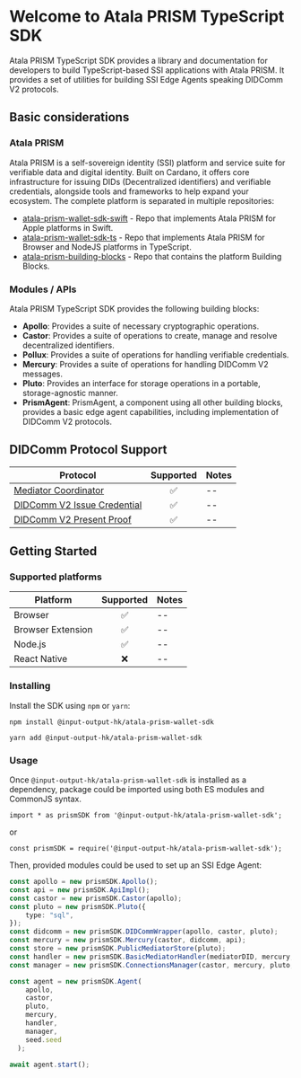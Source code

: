 # Welcome to Atala PRISM TypeScript SDK

Atala PRISM TypeScript SDK provides a library and documentation for developers to build 
TypeScript-based SSI applications with Atala PRISM. It provides a set of 
utilities for building SSI Edge Agents speaking DIDComm V2 protocols. 

## Basic considerations

### Atala PRISM

Atala PRISM is a self-sovereign identity (SSI) platform and service suite for 
verifiable data and digital identity. Built on Cardano, it offers core 
infrastructure for issuing DIDs (Decentralized identifiers) and verifiable 
credentials, alongside tools and frameworks to help expand your ecosystem.
The complete platform is separated in multiple repositories:

* [atala-prism-wallet-sdk-swift](https://github.com/input-output-hk/atala-prism-wallet-sdk-swift) - Repo that implements Atala PRISM for Apple platforms in Swift.
* [atala-prism-wallet-sdk-ts](https://github.com/input-output-hk/atala-prism-wallet-sdk-ts) - Repo that implements Atala PRISM for Browser and NodeJS platforms in TypeScript.
* [atala-prism-building-blocks](https://github.com/input-output-hk/atala-prism-building-blocks) - Repo that contains the platform Building Blocks.

### Modules / APIs

Atala PRISM TypeScript SDK provides the following building blocks:

* **Apollo**: Provides a suite of necessary cryptographic operations.
* **Castor**: Provides a suite of operations to create, manage and resolve decentralized identifiers.
* **Pollux**: Provides a suite of operations for handling verifiable credentials.
* **Mercury**: Provides a suite of operations for handling DIDComm V2 messages.
* **Pluto**: Provides an interface for storage operations in a portable, storage-agnostic manner.
* **PrismAgent**: PrismAgent, a component using all other building blocks, provides a basic edge agent capabilities, including implementation of DIDComm V2 protocols.

## DIDComm Protocol Support

| Protocol | Supported | Notes |
| --- | :--: | -- |
| [Mediator Coordinator](https://didcomm.org/mediator-coordination/2.0/) | :white_check_mark: | -- |
| [DIDComm V2 Issue Credential](https://github.com/decentralized-identity/waci-didcomm/tree/main/issue_credential) | :white_check_mark: | -- |
| [DIDComm V2 Present Proof](https://github.com/decentralized-identity/waci-didcomm/blob/main/present_proof/present-proof-v3.md) | :white_check_mark: | -- |

## Getting Started

### Supported platforms

| Platform | Supported | Notes |
| --- | :--: | -- |
| Browser | :white_check_mark: | -- |
| Browser Extension | :white_check_mark: | -- |
| Node.js | :white_check_mark: | -- |
| React Native | :x: | -- |

### Installing
Install the SDK using `npm` or `yarn`:

`npm install @input-output-hk/atala-prism-wallet-sdk`

`yarn add @input-output-hk/atala-prism-wallet-sdk`

### Usage
Once `@input-output-hk/atala-prism-wallet-sdk` is installed as a dependency, 
package could be imported using both ES modules and CommonJS syntax.

`import * as prismSDK from '@input-output-hk/atala-prism-wallet-sdk';`

or

`const prismSDK = require('@input-output-hk/atala-prism-wallet-sdk');`

Then, provided modules could be used to set up an SSI Edge Agent:

```ts
const apollo = new prismSDK.Apollo();
const api = new prismSDK.ApiImpl();
const castor = new prismSDK.Castor(apollo);
const pluto = new prismSDK.Pluto({
    type: "sql",
});
const didcomm = new prismSDK.DIDCommWrapper(apollo, castor, pluto);
const mercury = new prismSDK.Mercury(castor, didcomm, api);
const store = new prismSDK.PublicMediatorStore(pluto);
const handler = new prismSDK.BasicMediatorHandler(mediatorDID, mercury, store);
const manager = new prismSDK.ConnectionsManager(castor, mercury, pluto, handler);

const agent = new prismSDK.Agent(
    apollo,
    castor,
    pluto,
    mercury,
    handler,
    manager,
    seed.seed
  );

await agent.start();
```


